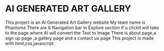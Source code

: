# AI GENERATED ART GALLERY
This project is an Ai Generated Art Gallery website
My team name is Phantoms
There are 6 Navigation bar 
In Explore section if u clickIt will take to the page where AI will convert the Text to Image
There is about page,a sign up page ,a gallery page and a contact us page
This project is made with html,css,javascript

